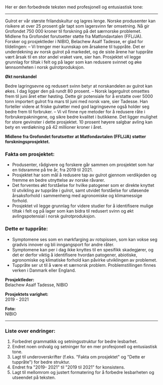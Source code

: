 Her er den forbedrede teksten med profesjonell og entusiastisk tone:

---

Gulrot er vår største frilandskultur og lagres lenge. Norske produsenter kan risikere at over 25 prosent går tapt som lagersvinn før omsetning. Nå gir Grofondet 750 000 kroner til forskning på det særnorske problemet. Midlene fra Grofondet forutsetter støtte fra Matfondavtalen (FFL/JA). Forsker og prosjektleder i NIBIO, Belachew Asalf Tadesse, er glad for tildelingen: – Vi trenger mer kunnskap om årsakene til tuppråte. Det er underdekning av norsk gulrot på markedet, og de siste årene har tuppråte vært årsak til en stor andel vraket vare, sier han. Prosjektet vil legge grunnlag for tiltak i felt og på lager som kan redusere svinnet og øke lønnsomheten i norsk gulrotproduksjon.

**Økt norskandel**

Bedre lagringsevne og redusert svinn betyr at norskandelen av gulrot kan økes. I dag ligger den på rundt 80 prosent. – Norsk lagergulrot omsettes frem til juni året etter høsting. Dette gir potensiale for å erstatte over 5000 tonn importert gulrot fra mars til juni med norsk vare, sier Tadesse. Han forteller videre at friske gulrøtter med god lagringsevne også holder seg bedre frem til forbruker. – Vi vil finne nye metoder for å redusere råte i forbrukerpakningene, og sikre bedre kvalitet i butikkene. Det ligger mulighet for store gevinster i dette prosjektet. 10 prosent høyere salgbar avling kan bety en verdiøkning på 42 millioner kroner i året.

**Midlene fra Grofondet forutsetter at Matfondavtalen (FFL/JA) støtter forskningsprosjektet.**

### Fakta om prosjektet:
* Produsenter, rådgivere og forskere går sammen om prosjektet som har en tidsramme på tre år, fra 2019 til 2021.
* Prosjektet har som mål å redusere tap av gulrot gjennom verdikjeden og fremme en bedre utnyttelse av norske råvarer.
* Det forventes økt forståelse for hvilke patogener som er direkte knyttet til utvikling av tuppråte i gulrot, samt utvidet forståelse for utløsende årsaksforhold i sammenheng med agronomiske og klimamessige forhold.
* Prosjektet vil legge grunnlag for videre studier for å identifisere mulige tiltak i felt og på lager som kan bidra til redusert svinn og økt avlingspotensial i norsk gulrotproduksjon.

### Dette er tuppråte:
* Symptomene ses som en mørkfarging av rotspissen, som kan vokse seg gradvis innover og bli inngangsport for andre råter.
* Symptomene kan per i dag ikke knyttes til en spesifikk skadegjører, og det er derfor viktig å identifisere hvordan patogener, abiotiske, agronomiske og klimatiske forhold kan påvirke utviklingen av problemet.
* Tuppråte ser ut til å være et særnorsk problem. Problemstillingen finnes verken i Danmark eller England.

**Prosjektleder:**  
Belachew Asalf Tadesse, NIBIO

**Prosjektets varighet:**  
2019 - 2021

**Foto:**  
NIBIO

---

### Liste over endringer:
1. Forbedret grammatikk og setningsstruktur for bedre lesbarhet.
2. Endret noen ordvalg og setninger for en mer profesjonell og entusiastisk tone.
3. Lagt til underoverskrifter (f.eks. "Fakta om prosjektet" og "Dette er tuppråte") for bedre struktur.
4. Endret fra "2019- 2021" til "2019 til 2021" for konsistens.
5. Lagt til mellomrom og justert formatering for å forbedre lesbarheten og utseendet på teksten.